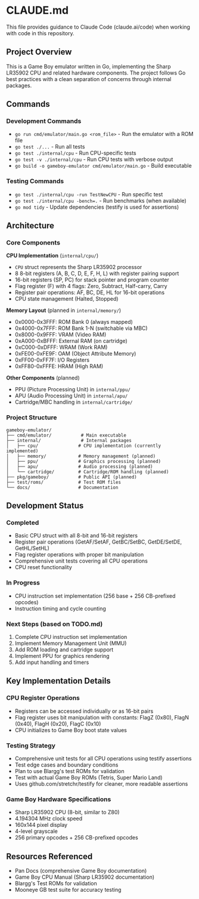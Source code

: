 # CLAUDE.md

This file provides guidance to Claude Code (claude.ai/code) when working with code in this repository.

## Project Overview

This is a Game Boy emulator written in Go, implementing the Sharp LR35902 CPU and related hardware components. The project follows Go best practices with a clean separation of concerns through internal packages.

## Commands

### Development Commands
- `go run cmd/emulator/main.go <rom_file>` - Run the emulator with a ROM file
- `go test ./...` - Run all tests
- `go test ./internal/cpu` - Run CPU-specific tests
- `go test -v ./internal/cpu` - Run CPU tests with verbose output
- `go build -o gameboy-emulator cmd/emulator/main.go` - Build executable

### Testing Commands
- `go test ./internal/cpu -run TestNewCPU` - Run specific test
- `go test ./internal/cpu -bench=.` - Run benchmarks (when available)
- `go mod tidy` - Update dependencies (testify is used for assertions)

## Architecture

### Core Components

**CPU Implementation** (`internal/cpu/`)
- `CPU` struct represents the Sharp LR35902 processor
- 8 8-bit registers (A, B, C, D, E, F, H, L) with register pairing support
- 16-bit registers (SP, PC) for stack pointer and program counter
- Flag register (F) with 4 flags: Zero, Subtract, Half-carry, Carry
- Register pair operations: AF, BC, DE, HL for 16-bit operations
- CPU state management (Halted, Stopped)

**Memory Layout** (planned in `internal/memory/`)
- 0x0000-0x3FFF: ROM Bank 0 (always mapped)
- 0x4000-0x7FFF: ROM Bank 1-N (switchable via MBC)
- 0x8000-0x9FFF: VRAM (Video RAM)
- 0xA000-0xBFFF: External RAM (on cartridge)
- 0xC000-0xDFFF: WRAM (Work RAM)
- 0xFE00-0xFE9F: OAM (Object Attribute Memory)
- 0xFF00-0xFF7F: I/O Registers
- 0xFF80-0xFFFE: HRAM (High RAM)

**Other Components** (planned)
- PPU (Picture Processing Unit) in `internal/ppu/`
- APU (Audio Processing Unit) in `internal/apu/`
- Cartridge/MBC handling in `internal/cartridge/`

### Project Structure
```
gameboy-emulator/
├── cmd/emulator/           # Main executable
├── internal/               # Internal packages
│   ├── cpu/               # CPU implementation (currently implemented)
│   ├── memory/            # Memory management (planned)
│   ├── ppu/               # Graphics processing (planned)
│   ├── apu/               # Audio processing (planned)
│   └── cartridge/         # Cartridge/ROM handling (planned)
├── pkg/gameboy/           # Public API (planned)
├── test/roms/             # Test ROM files
└── docs/                  # Documentation
```

## Development Status

### Completed
- Basic CPU struct with all 8-bit and 16-bit registers
- Register pair operations (GetAF/SetAF, GetBC/SetBC, GetDE/SetDE, GetHL/SetHL)
- Flag register operations with proper bit manipulation
- Comprehensive unit tests covering all CPU operations
- CPU reset functionality

### In Progress
- CPU instruction set implementation (256 base + 256 CB-prefixed opcodes)
- Instruction timing and cycle counting

### Next Steps (based on TODO.md)
1. Complete CPU instruction set implementation
2. Implement Memory Management Unit (MMU)
3. Add ROM loading and cartridge support
4. Implement PPU for graphics rendering
5. Add input handling and timers

## Key Implementation Details

### CPU Register Operations
- Registers can be accessed individually or as 16-bit pairs
- Flag register uses bit manipulation with constants: FlagZ (0x80), FlagN (0x40), FlagH (0x20), FlagC (0x10)
- CPU initializes to Game Boy boot state values

### Testing Strategy
- Comprehensive unit tests for all CPU operations using testify assertions
- Test edge cases and boundary conditions
- Plan to use Blargg's test ROMs for validation
- Test with actual Game Boy ROMs (Tetris, Super Mario Land)
- Uses github.com/stretchr/testify for cleaner, more readable assertions

### Game Boy Hardware Specifications
- Sharp LR35902 CPU (8-bit, similar to Z80)
- 4.194304 MHz clock speed
- 160x144 pixel display
- 4-level grayscale
- 256 primary opcodes + 256 CB-prefixed opcodes

## Resources Referenced
- Pan Docs (comprehensive Game Boy documentation)
- Game Boy CPU Manual (Sharp LR35902 documentation)
- Blargg's Test ROMs for validation
- Mooneye GB test suite for accuracy testing